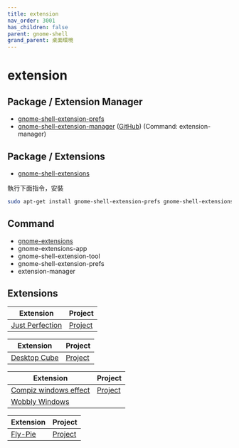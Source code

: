 ```yaml
---
title: extension
nav_order: 3001
has_children: false
parent: gnome-shell
grand_parent: 桌面環境
---
```



# extension


## Package / Extension Manager

* [gnome-shell-extension-prefs](https://packages.ubuntu.com/jammy/gnome-shell-extension-prefs)
* [gnome-shell-extension-manager](https://packages.ubuntu.com/jammy/gnome-shell-extension-manager) ([GitHub](https://github.com/mjakeman/extension-manager)) (Command: extension-manager)


## Package / Extensions

* [gnome-shell-extensions](https://packages.ubuntu.com/jammy/gnome-shell-extensions)


執行下面指令，安裝

``` sh
sudo apt-get install gnome-shell-extension-prefs gnome-shell-extensions gnome-shell-extension-manager
```

## Command

* [gnome-extensions](https://manpages.ubuntu.com/manpages/jammy/en/man1/gnome-extensions.1.html)
* gnome-extensions-app
* gnome-shell-extension-tool
* gnome-shell-extension-prefs
* extension-manager


## Extensions

| Extension | Project |
| --- | --- |
| [Just Perfection](https://extensions.gnome.org/extension/3843/just-perfection/) | [Project](https://gitlab.gnome.org/jrahmatzadeh/just-perfection) |


| Extension | Project |
| --- | --- |
| [Desktop Cube](https://extensions.gnome.org/extension/4648/desktop-cube/) | [Project](https://github.com/Schneegans/Desktop-Cube) |


| Extension | Project |
| --- | --- |
| [Compiz windows effect](https://extensions.gnome.org//extension/3210/compiz-windows-effect/) | [Project](https://github.com/hermes83/compiz-windows-effect) |
| [Wobbly Windows](https://extensions.gnome.org//extension/669/wobbly-windows/) |  |


| Extension | Project |
| --- | --- |
| [Fly-Pie](https://extensions.gnome.org//extension/3433/fly-pie/) | [Project](https://github.com/Schneegans/Fly-Pie) |
